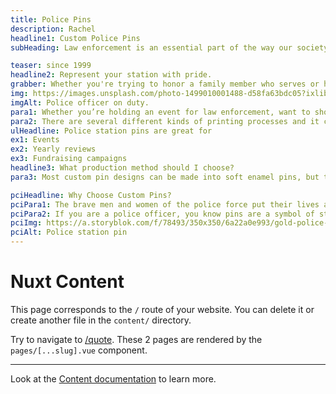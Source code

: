 ```yaml
---
title: Police Pins
description: Rachel
headline1: Custom Police Pins
subHeading: Law enforcement is an essential part of the way our society runs. Pins with meaningful police symbols are a great way to show your support for officers everywhere.

teaser: since 1999
headline2: Represent your station with pride.
grabber: Whether you're trying to honor a family member who serves or hand out a memento to your station, we can do it all.
img: https://images.unsplash.com/photo-1499010001488-d58fa63bdc05?ixlib=rb-1.2.1&ixid=eyJhcHBfaWQiOjEyMDd9&auto=format&fit=crop&crop=focalpoint&fp-x=.565&fp-y=.55&w=1184&h=1376&q=80
imgAlt: Police officer on duty.
para1: Whether you’re holding an event for law enforcement, want to show pride in your career choice, or just want to show solidarity with your local officers, pins can be the best keepsake.
para2: There are several different kinds of printing processes and it can be overwhelming to do the research and know what best fits your design. That’s why we work with you every step of the way to ensure you’ll love the final product.
ulHeadline: Police station pins are great for
ex1: Events
ex2: Yearly reviews
ex3: Fundraising campaigns
headline3: What production method should I choose?
para3: Most custom pin designs can be made into soft enamel pins, but this process often works best with designs that have minimal lines and clearly defined areas of color. These details are important because the colored areas sit slightly recessed, below the metal separations. If you’re not sure which type of pin to choose, don’t worry! Just ask, and we can provide suggestions from our experienced team.

pciHeadline: Why Choose Custom Pins?
pciPara1: The brave men and women of the police force put their lives at risk daily to serve and protect their communities. The best way to thank them for this is by showing support for the brave work they do each and every day.
pciPara2: If you are a police officer, you know pins are a symbol of status and rank. With your own customizable pins, you can show your pride in your career even when you’re not on the job. There are endless possibilities to show off your position as an officer, whether it be an american flag or a design with the well known thin blue line. Pins are small and practical and are sure to be an eye catching addition to any backpack, lanyard, bag, or hat.
pciImg: https://a.storyblok.com/f/78493/350x350/6a22a0e993/gold-police-shield-pin.png
pciAlt: Police station pin
---
```


# Nuxt Content

This page corresponds to the `/` route of your website. You can delete it or create another file in the `content/` directory.

Try to navigate to [/quote](/quote). These 2 pages are rendered by the `pages/[...slug].vue` component.

---

Look at the [Content documentation](https://content.nuxtjs.org/) to learn more.
